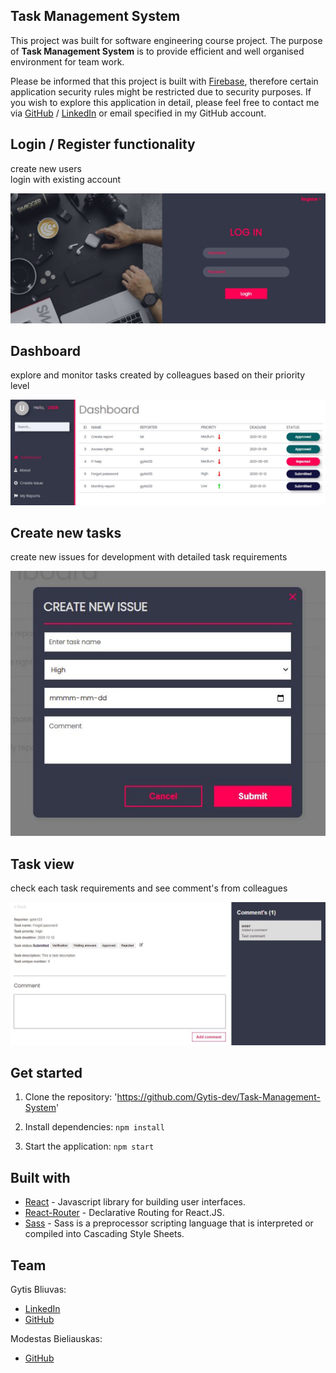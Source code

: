 ## Task Management System

This project was built for software engineering course project. The purpose of **Task Management System** is to provide efficient and well organised environment for team work.

Please be informed that this project is built with [Firebase](https://firebase.google.com/), therefore certain application security rules might be restricted due to security purposes. If you wish to explore this application in detail, please feel free to contact me via [GitHub](https://github.com/Gytis-dev) / [LinkedIn](https://lt.linkedin.com/in/gytis-bliuvas-7a0441109/) or email specified in my GitHub account. 

## Login / Register functionality
create new users\
login with existing account

![Alt text](src/images/Capture4.JPG?raw=true "Title")

## Dashboard
explore and monitor tasks created by colleagues based on their priority level

![Alt text](src/images/Capture.JPG?raw=true "Title")

## Create new tasks
create new issues for development with detailed task requirements

![Alt text](src/images/Capture2.JPG?raw=true "Title")

## Task view
check each task requirements and see comment's from colleagues

![Alt text](src/images/Capture3.JPG?raw=true "Title")

## Get started

1. Clone the repository:
'https://github.com/Gytis-dev/Task-Management-System'

2. Install dependencies:
`npm install`

3. Start the application:
`npm start`

## Built with

* [React](https://reactjs.org/) - Javascript library for building user interfaces.
* [React-Router](https://reacttraining.com/react-router/) - Declarative Routing for React.JS.
* [Sass](https://sass-lang.com/) - Sass is a preprocessor scripting language that is interpreted or compiled into Cascading Style Sheets.

## Team

Gytis Bliuvas:

* [LinkedIn](https://lt.linkedin.com/in/gytis-bliuvas-7a0441109/)
* [GitHub](https://github.com/Gytis-dev)

Modestas Bieliauskas:

* [GitHub](https://github.com/Mikolonija)






















